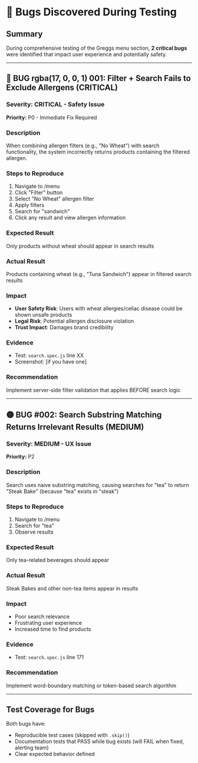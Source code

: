 # 🐛 Bugs Discovered During Testing

## Summary
During comprehensive testing of the Greggs menu section, **2 critical bugs** were identified that impact user experience and potentially safety.

---

## 🔴 BUG rgba(17, 0, 0, 1) 001: Filter + Search Fails to Exclude Allergens (CRITICAL)

### Severity: **CRITICAL - Safety Issue**
**Priority:** P0 - Immediate Fix Required

### Description
When combining allergen filters (e.g., "No Wheat") with search functionality, the system incorrectly returns products containing the filtered allergen.

### Steps to Reproduce
1. Navigate to /menu
2. Click "Filter" button
3. Select "No Wheat" allergen filter
4. Apply filters
5. Search for "sandwich"
6. Click any result and view allergen information

### Expected Result
Only products without wheat should appear in search results

### Actual Result
Products containing wheat (e.g., "Tuna Sandwich") appear in filtered search results

### Impact
- **User Safety Risk**: Users with wheat allergies/celiac disease could be shown unsafe products
- **Legal Risk**: Potential allergen disclosure violation
- **Trust Impact**: Damages brand credibility

### Evidence
- Test: `search.spec.js` line XX
- Screenshot: [if you have one]

### Recommendation
Implement server-side filter validation that applies BEFORE search logic

---

## 🟡 BUG #002: Search Substring Matching Returns Irrelevant Results (MEDIUM)

### Severity: **MEDIUM - UX Issue**
**Priority:** P2

### Description
Search uses naive substring matching, causing searches for "tea" to return "Steak Bake" (because "tea" exists in "steak")

### Steps to Reproduce
1. Navigate to /menu
2. Search for "tea"
3. Observe results

### Expected Result
Only tea-related beverages should appear

### Actual Result
Steak Bakes and other non-tea items appear in results

### Impact
- Poor search relevance
- Frustrating user experience
- Increased time to find products

### Evidence
- Test: `search.spec.js` line 171

### Recommendation
Implement word-boundary matching or token-based search algorithm

---

## Test Coverage for Bugs
Both bugs have:
- Reproducible test cases (skipped with `.skip()`)
- Documentation tests that PASS while bug exists (will FAIL when fixed, alerting team)
- Clear expected behavior defined